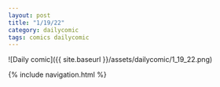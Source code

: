 ```yaml
---
layout: post
title: "1/19/22"
category: dailycomic
tags: comics dailycomic
---
```

![Daily comic]({{ site.baseurl }}/assets/dailycomic/1_19_22.png)


{% include navigation.html %}
